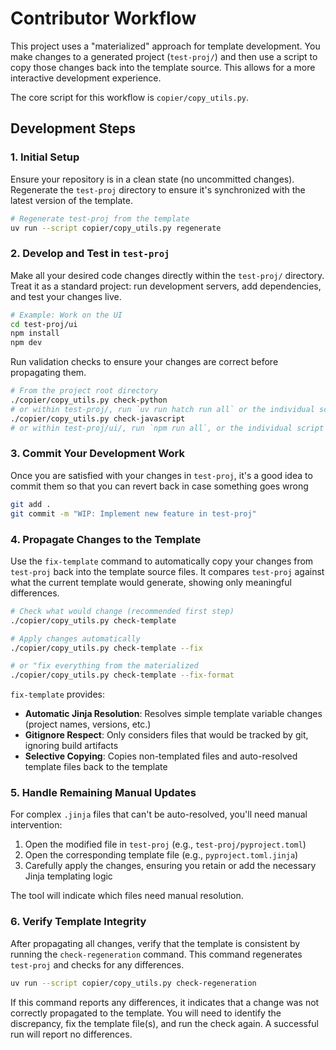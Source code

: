 # Contributor Workflow

This project uses a "materialized" approach for template development. You make changes to a generated project (`test-proj/`) and then use a script to copy those changes back into the template source. This allows for a more interactive development experience.

The core script for this workflow is `copier/copy_utils.py`.

## Development Steps

### 1. Initial Setup

Ensure your repository is in a clean state (no uncommitted changes). Regenerate the `test-proj` directory to ensure it's synchronized with the latest version of the template.

```bash
# Regenerate test-proj from the template
uv run --script copier/copy_utils.py regenerate
```

### 2. Develop and Test in `test-proj`

Make all your desired code changes directly within the `test-proj/` directory. Treat it as a standard project: run development servers, add dependencies, and test your changes live.

```bash
# Example: Work on the UI
cd test-proj/ui
npm install
npm dev
```

Run validation checks to ensure your changes are correct before propagating them.

```bash
# From the project root directory
./copier/copy_utils.py check-python
# or within test-proj/, run `uv run hatch run all` or the individual script commands, such as `uv run hatch run format`
./copier/copy_utils.py check-javascript
# or within test-proj/ui/, run `npm run all`, or the individual script commands such as `npm run format`
```

### 3. Commit Your Development Work

Once you are satisfied with your changes in `test-proj`, it's a good idea to commit them so that you can revert back in case something goes wrong

```bash
git add .
git commit -m "WIP: Implement new feature in test-proj"
```

### 4. Propagate Changes to the Template

Use the `fix-template` command to automatically copy your changes from `test-proj` back into the template source files. It compares `test-proj` against what the current template would generate, showing only meaningful differences.

```bash
# Check what would change (recommended first step)
./copier/copy_utils.py check-template

# Apply changes automatically
./copier/copy_utils.py check-template --fix

# or "fix everything from the materialized
./copier/copy_utils.py check-template --fix-format
```

`fix-template` provides:

- **Automatic Jinja Resolution**: Resolves simple template variable changes (project names, versions, etc.)
- **Gitignore Respect**: Only considers files that would be tracked by git, ignoring build artifacts
- **Selective Copying**: Copies non-templated files and auto-resolved template files back to the template

### 5. Handle Remaining Manual Updates

For complex `.jinja` files that can't be auto-resolved, you'll need manual intervention:

1. Open the modified file in `test-proj` (e.g., `test-proj/pyproject.toml`)
2. Open the corresponding template file (e.g., `pyproject.toml.jinja`)
3. Carefully apply the changes, ensuring you retain or add the necessary Jinja templating logic

The tool will indicate which files need manual resolution.

### 6. Verify Template Integrity

After propagating all changes, verify that the template is consistent by running the `check-regeneration` command. This command regenerates `test-proj` and checks for any differences.

```bash
uv run --script copier/copy_utils.py check-regeneration
```

If this command reports any differences, it indicates that a change was not correctly propagated to the template. You will need to identify the discrepancy, fix the template file(s), and run the check again. A successful run will report no differences.
